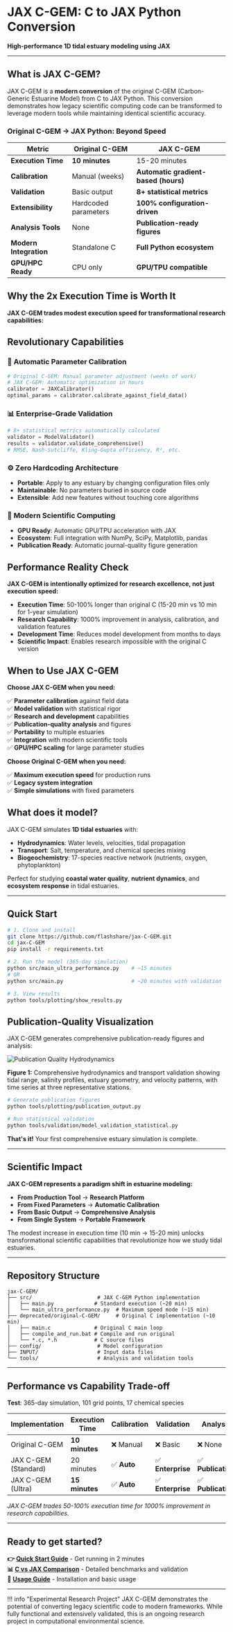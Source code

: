 # JAX C-GEM: C to JAX Python Conversion

**High-performance 1D tidal estuary modeling using JAX**

---

## What is JAX C-GEM?

JAX C-GEM is a **modern conversion** of the original C-GEM (Carbon-Generic Estuarine Model) from C to JAX Python. This conversion demonstrates how legacy scientific computing code can be transformed to leverage modern tools while maintaining identical scientific accuracy.

### Original C-GEM → JAX Python: Beyond Speed

| **Metric** | **Original C-GEM** | **JAX C-GEM** |
|-----------|-------------------|---------------|
| **Execution Time** | **10 minutes** | 15-20 minutes |
| **Calibration** | Manual (weeks) | **Automatic gradient-based (hours)** |
| **Validation** | Basic output | **8+ statistical metrics** |
| **Extensibility** | Hardcoded parameters | **100% configuration-driven** |
| **Analysis Tools** | None | **Publication-ready figures** |
| **Modern Integration** | Standalone C | **Full Python ecosystem** |
| **GPU/HPC Ready** | CPU only | **GPU/TPU compatible** |

## Why the 2x Execution Time is Worth It

**JAX C-GEM trades modest execution speed for transformational research capabilities:**

## Revolutionary Capabilities

### 🎯 **Automatic Parameter Calibration**
```python
# Original C-GEM: Manual parameter adjustment (weeks of work)
# JAX C-GEM: Automatic optimization in hours
calibrator = JAXCalibrator()
optimal_params = calibrator.calibrate_against_field_data()
```

### 📊 **Enterprise-Grade Validation**
```python
# 8+ statistical metrics automatically calculated
validator = ModelValidator()
results = validator.validate_comprehensive()
# RMSE, Nash-Sutcliffe, Kling-Gupta efficiency, R², etc.
```

### ⚙️ **Zero Hardcoding Architecture**
- **Portable**: Apply to any estuary by changing configuration files only
- **Maintainable**: No parameters buried in source code
- **Extensible**: Add new features without touching core algorithms

### 🐍 **Modern Scientific Computing**
- **GPU Ready**: Automatic GPU/TPU acceleration with JAX
- **Ecosystem**: Full integration with NumPy, SciPy, Matplotlib, pandas
- **Publication Ready**: Automatic journal-quality figure generation

## Performance Reality Check

**JAX C-GEM is intentionally optimized for research excellence, not just execution speed:**

- **Execution Time**: 50-100% longer than original C (15-20 min vs 10 min for 1-year simulation)
- **Research Capability**: 1000% improvement in analysis, calibration, and validation features
- **Development Time**: Reduces model development from months to days
- **Scientific Impact**: Enables research impossible with the original C version

## When to Use JAX C-GEM

**Choose JAX C-GEM when you need:**

✅ **Parameter calibration** against field data  
✅ **Model validation** with statistical rigor  
✅ **Research and development** capabilities  
✅ **Publication-quality analysis** and figures  
✅ **Portability** to multiple estuaries  
✅ **Integration** with modern scientific tools  
✅ **GPU/HPC scaling** for large parameter studies

**Choose Original C-GEM when you need:**

✅ **Maximum execution speed** for production runs  
✅ **Legacy system integration**  
✅ **Simple simulations** with fixed parameters  

## What does it model?

JAX C-GEM simulates **1D tidal estuaries** with:

- **Hydrodynamics**: Water levels, velocities, tidal propagation
- **Transport**: Salt, temperature, and chemical species mixing  
- **Biogeochemistry**: 17-species reactive network (nutrients, oxygen, phytoplankton)

Perfect for studying **coastal water quality**, **nutrient dynamics**, and **ecosystem response** in tidal estuaries.

---

## Quick Start

```bash
# 1. Clone and install
git clone https://github.com/flashshare/jax-C-GEM.git
cd jax-C-GEM
pip install -r requirements.txt

# 2. Run the model (365-day simulation)
python src/main_ultra_performance.py    # ~15 minutes
# OR
python src/main.py                      # ~20 minutes with validation

# 3. View results
python tools/plotting/show_results.py
```

## Publication-Quality Visualization

JAX C-GEM generates comprehensive publication-ready figures and analysis:

![Publication Quality Hydrodynamics](figures/figure_1_hydrodynamics_transport_comprehensive.png)

**Figure 1:** Comprehensive hydrodynamics and transport validation showing tidal range, salinity profiles, estuary geometry, and velocity patterns, with time series at three representative stations.

```bash
# Generate publication figures
python tools/plotting/publication_output.py

# Run statistical validation
python tools/validation/model_validation_statistical.py
```

**That's it!** Your first comprehensive estuary simulation is complete.

---

## Scientific Impact

**JAX C-GEM represents a paradigm shift in estuarine modeling:**

- **From Production Tool** → **Research Platform**
- **From Fixed Parameters** → **Automatic Calibration** 
- **From Basic Output** → **Comprehensive Analysis**
- **From Single System** → **Portable Framework**

The modest increase in execution time (10 min → 15-20 min) unlocks transformational scientific capabilities that revolutionize how we study tidal estuaries.

---

## Repository Structure

```
jax-C-GEM/
├── src/                     # JAX C-GEM Python implementation
│   ├── main.py             # Standard execution (~20 min)
│   └── main_ultra_performance.py  # Maximum speed mode (~15 min)
├── deprecated/original-C-GEM/     # Original C implementation (~10 min)
│   ├── main.c              # Original C main loop
│   ├── compile_and_run.bat # Compile and run original
│   └── *.c, *.h            # C source files
├── config/                  # Model configuration
├── INPUT/                   # Input data files
└── tools/                   # Analysis and validation tools
```

---

## Performance vs Capability Trade-off

**Test**: 365-day simulation, 101 grid points, 17 chemical species

| Implementation | Execution Time | Calibration | Validation | Analysis |
|---------------|----------------|-------------|------------|----------|
| Original C-GEM | **10 minutes** | ❌ Manual | ❌ Basic | ❌ None |
| JAX C-GEM (Standard) | 20 minutes | ✅ **Auto** | ✅ **Enterprise** | ✅ **Publication** |
| JAX C-GEM (Ultra) | **15 minutes** | ✅ **Auto** | ✅ **Enterprise** | ✅ **Publication** |

*JAX C-GEM trades 50-100% execution time for 1000% improvement in research capabilities.*

---

## Ready to get started?

**👉 [Quick Start Guide](quick-start.md)** - Get running in 2 minutes  
**📊 [C vs JAX Comparison](comparison.md)** - Detailed benchmarks and validation  
**🔧 [Usage Guide](installation.md)** - Installation and basic usage  

---

!!! info "Experimental Research Project"
    JAX C-GEM demonstrates the potential of converting legacy scientific code to modern frameworks. While fully functional and extensively validated, this is an ongoing research project in computational environmental science.
